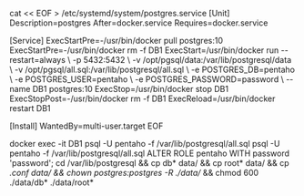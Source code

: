 cat << EOF > /etc/systemd/system/postgres.service
[Unit]
Description=postgres
After=docker.service
Requires=docker.service

[Service]
ExecStartPre=-/usr/bin/docker pull postgres:10
ExecStartPre=-/usr/bin/docker rm -f DB1
ExecStart=/usr/bin/docker run --restart=always \\
-p 5432:5432 \\
-v /opt/pgsql/data:/var/lib/postgresql/data \\
-v /opt/pgsql/all.sql:/var/lib/postgresql/all.sql \\
-e POSTGRES_DB=pentaho \\
-e POSTGRES_USER=pentaho \\
-e POSTGRES_PASSWORD=password \\
--name DB1 postgres:10
ExecStop=/usr/bin/docker stop DB1
ExecStopPost=-/usr/bin/docker rm -f DB1
ExecReload=/usr/bin/docker restart DB1

[Install]
WantedBy=multi-user.target
EOF

docker exec -it DB1  psql -U pentaho -f /var/lib/postgresql/all.sql
psql -U pentaho -f /var/lib/postgresql/all.sql
ALTER ROLE pentaho WITH password 'password';
cd /var/lib/postgresql && cp db*  data/ && cp root* data/ && cp *.conf data/ && chown postgres:postgres -R ./data/* && chmod 600 ./data/db* ./data/root*
